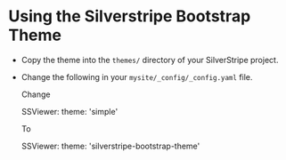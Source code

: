 # Using the Silverstripe Bootstrap Theme

 * Copy the theme into the `themes/` directory of your SilverStripe project.
 
 * Change the following in your `mysite/_config/_config.yaml` file.

 	Change

	  SSViewer:
	    theme: 'simple'

	To

	  SSViewer:
	    theme: 'silverstripe-bootstrap-theme'


